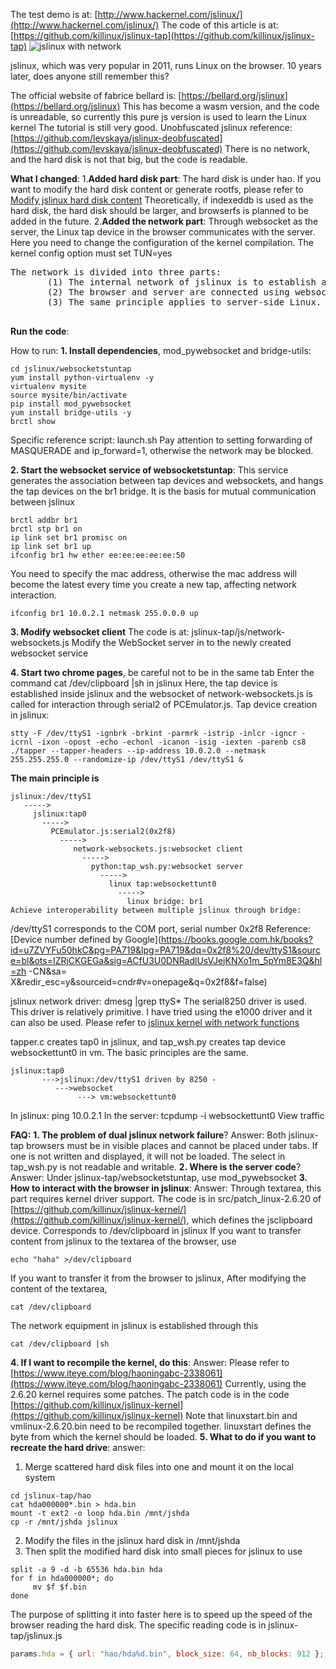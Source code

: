 The test demo is at: [http://www.hackernel.com/jslinux/](http://www.hackernel.com/jslinux/)
The code of this article is at: [https://github.com/killinux/jslinux-tap](https://github.com/killinux/jslinux-tap)
![jslinux with network](https://img-blog.csdnimg.cn/20200624031118211.png?x-oss-process=image/watermark,type_ZmFuZ3poZW5naGVpdGk,shadow_10,text_aHR0cHM6Ly9ibG9nLmNzZG4ubmV0L2xlYWZyZW5jaGxlYWY=,size_16,color_FFFFFF,t_70#pic_center)

jslinux, which was very popular in 2011, runs Linux on the browser. 10 years later, does anyone still remember this?

The official website of fabrice bellard is: [https://bellard.org/jslinux](https://bellard.org/jslinux) This has become a wasm version, and the code is unreadable, so currently this pure js version is used to learn the Linux kernel The tutorial is still very good.
Unobfuscated jslinux reference: [https://github.com/levskaya/jslinux-deobfuscated](https://github.com/levskaya/jslinux-deobfuscated)
  There is no network, and the hard disk is not that big, but the code is readable.
 
 
**What I changed**:
1.**Added hard disk part**:
The hard disk is under hao. If you want to modify the hard disk content or generate rootfs, please refer to [Modify jslinux hard disk content](https://www.iteye.com/blog/haoningabc-2240076)
Theoretically, if indexeddb is used as the hard disk, the hard disk should be larger, and browserfs is planned to be added in the future.
2.**Added the network part**: Through websocket as the server, the Linux tap device in the browser communicates with the server. Here you need to change the configuration of the kernel compilation. The kernel config option must set TUN=yes
<pre>
The network is divided into three parts:
       (1) The internal network of jslinux is to establish a tap device and interact with the /dev/ttyS1 device. This is the part where jslinux interacts with the browser, similar to /dev/clipboard interacting with textare on the browser. The code to establish the tap device is [tap Code link](https://www.iteye.com/blog/haoningabc-2436305)
       (2) The browser and server are connected using websocket
       (3) The same principle applies to server-side Linux. A bridge is established. One end of the tap device is tied to the bridge and the other end is connected to the websocket.
  </pre>


**Run the code**:

How to run:
**1. Install dependencies**, mod_pywebsocket and bridge-utils:
```shell
cd jslinux/websocketstuntap
yum install python-virtualenv -y
virtualenv mysite
source mysite/bin/activate
pip install mod_pywebsocket
yum install bridge-utils -y
brctl show
```
Specific reference script: launch.sh
Pay attention to setting forwarding of MASQUERADE and ip_forward=1, otherwise the network may be blocked.

**2. Start the websocket service of websocketstuntap**: This service generates the association between tap devices and websockets, and hangs the tap devices on the br1 bridge. It is the basis for mutual communication between jslinux
```shell
brctl addbr br1
brctl stp br1 on
ip link set br1 promisc on
ip link set br1 up
ifconfig br1 hw ether ee:ee:ee:ee:ee:50
```
You need to specify the mac address, otherwise the mac address will become the latest every time you create a new tap, affecting network interaction.
```shell
ifconfig br1 10.0.2.1 netmask 255.0.0.0 up
```
**3. Modify websocket client**
The code is at: jslinux-tap/js/network-websockets.js
Modify the WebSocket server in to the newly created websocket service

**4. Start two chrome pages**, be careful not to be in the same tab
Enter the command cat /dev/clipboard |sh in jslinux
Here, the tap device is established inside jslinux and the websocket of network-websockets.js is called for interaction through serial2 of PCEmulator.js.
Tap device creation in jslinux:
```shell
stty -F /dev/ttyS1 -ignbrk -brkint -parmrk -istrip -inlcr -igncr -icrnl -ixon -opost -echo -echonl -icanon -isig -iexten -parenb cs8
./tapper --tapper-headers --ip-address 10.0.2.0 --netmask 255.255.255.0 --randomize-ip /dev/ttyS1 /dev/ttyS1 &
```


**The main principle is**
```shell
jslinux:/dev/ttyS1
   ----->
     jslinux:tap0
       ----->
         PCEmulator.js:serial2(0x2f8)
           ----->
              network-websockets.js:websocket client
                ----->
                  python:tap_wsh.py:websocket server
                    ----->
                      linux tap:websockettunt0
                        ----->
                          linux bridge: br1
Achieve interoperability between multiple jslinux through bridge:
```


/dev/ttyS1 corresponds to the COM port, serial number 0x2f8
Reference: [Device number defined by Google](https://books.google.com.hk/books?id=u7ZVYFu50hkC&pg=PA719&lpg=PA719&dq=0x2f8%20/dev/ttyS1&source=bl&ots=IZRjCKGEGa&sig=ACfU3U0DNRadlUsVJejKNXo1m_5pYm8E3Q&hl=zh -CN&sa= X&redir_esc=y&sourceid=cndr#v=onepage&q=0x2f8&f=false)

jslinux network driver:
dmesg |grep ttyS*
The serial8250 driver is used. This driver is relatively primitive. I have tried using the e1000 driver and it can also be used. Please refer to [jslinux kernel with network functions](https://www.iteye.com/blog/haoningabc-2338061)

tapper.c creates tap0 in jslinux, and tap_wsh.py creates tap device websockettunt0 in vm. The basic principles are the same.
```shell
jslinux:tap0
       --->jslinux:/dev/ttyS1 driven by 8250 -
          --->websocket
               ---> vm:websockettunt0
```

In jslinux: ping 10.0.2.1
In the server: tcpdump -i websockettunt0 View traffic


**FAQ:**
**1. The problem of dual jslinux network failure**?
Answer: Both jslinux-tap browsers must be in visible places and cannot be placed under tabs. If one is not written and displayed, it will not be loaded. The select in tap_wsh.py is not readable and writable.
**2. Where is the server code**?
Answer: Under jslinux-tap/websocketstuntap, use mod_pywebsocket
**3. How to interact with the browser in jslinux**:
Answer: Through textarea, this part requires kernel driver support.
The code is in src/patch_linux-2.6.20 of [https://github.com/killinux/jslinux-kernel/](https://github.com/killinux/jslinux-kernel/), which defines the jsclipboard device. Corresponds to /dev/clipboard in jslinux
If you want to transfer content from jslinux to the textarea of the browser, use
```shell
echo "haha" >/dev/clipboard
```
If you want to transfer it from the browser to jslinux,
After modifying the content of the textarea,
```shell
cat /dev/clipboard
```
The network equipment in jslinux is established through this
```shell
cat /dev/clipboard |sh
```
**4. If I want to recompile the kernel, do this**:
Answer: Please refer to [https://www.iteye.com/blog/haoningabc-2338061](https://www.iteye.com/blog/haoningabc-2338061)
Currently, using the 2.6.20 kernel requires some patches. The patch code is in the code [https://github.com/killinux/jslinux-kernel](https://github.com/killinux/jslinux-kernel)
Note that linuxstart.bin and vmlinux-2.6.20.bin need to be recompiled together. linuxstart defines the byte from which the kernel should be loaded.
**5. What to do if you want to recreate the hard drive**:
answer:
1. Merge scattered hard disk files into one and mount it on the local system
```shell
cd jslinux-tap/hao
cat hda000000*.bin > hda.bin
mount -t ext2 -o loop hda.bin /mnt/jshda
cp -r /mnt/jshda jslinux
```
2. Modify the files in the jslinux hard disk in /mnt/jshda
3. Then split the modified hard disk into small pieces for jslinux to use
```shell
split -a 9 -d -b 65536 hda.bin hda
for f in hda000000*; do
     mv $f $f.bin
done
```
The purpose of splitting it into faster here is to speed up the speed of the browser reading the hard disk.
The specific reading code is in jslinux-tap/jslinux.js
```javascript
params.hda = { url: "hao/hda%d.bin", block_size: 64, nb_blocks: 912 };
```
